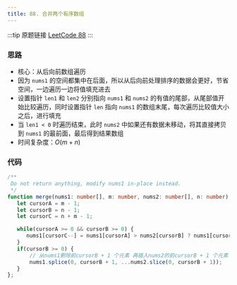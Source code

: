 ```yaml
---
title: 88. 合并两个有序数组
---
```

:::tip 原题链接
[LeetCode 88](https://leetcode-cn.com/problems/merge-sorted-array/)
:::

### 思路

- 核心：从后向前数组遍历
- 因为 `nums1` 的空间都集中在后面，所以从后向前处理排序的数据会更好，节省空间，一边遍历一边将值填充进去
- 设置指针 `len1` 和 `len2` 分别指向 `nums1` 和 `nums2` 的有值的尾部，从尾部值开始比较遍历，同时设置指针 `len` 指向 `nums1` 的数组末尾，每次遍历比较值大小之后，进行填充
- 当 `len1 < 0` 时遍历结束，此时 `nums2` 中如果还有数据未移动，将其直接拷贝到 `nums1` 的最前面，最后得到结果数组
- 时间复杂度：$O(m+n)$



### 代码

```typescript
/**
 Do not return anything, modify nums1 in-place instead.
 */
function merge(nums1: number[], m: number, nums2: number[], n: number): void {
   let cursorA = m - 1;
   let cursorB = n - 1;
   let cursorC = n + m - 1;

   while(cursorA >= 0 && cursorB >= 0) {
      nums1[cursorC--] = nums1[cursorA] > nums2[cursorB] ? nums1[cursorA--] : nums2[cursorB--];
   }
   if(cursorB >= 0) {
       // 从nums1删除前cursorB + 1 个元素 再插入nums2的前cursorB + 1 个元素
       nums1.splice(0, cursorB + 1, ...nums2.slice(0, cursorB + 1));
   }
};
```
